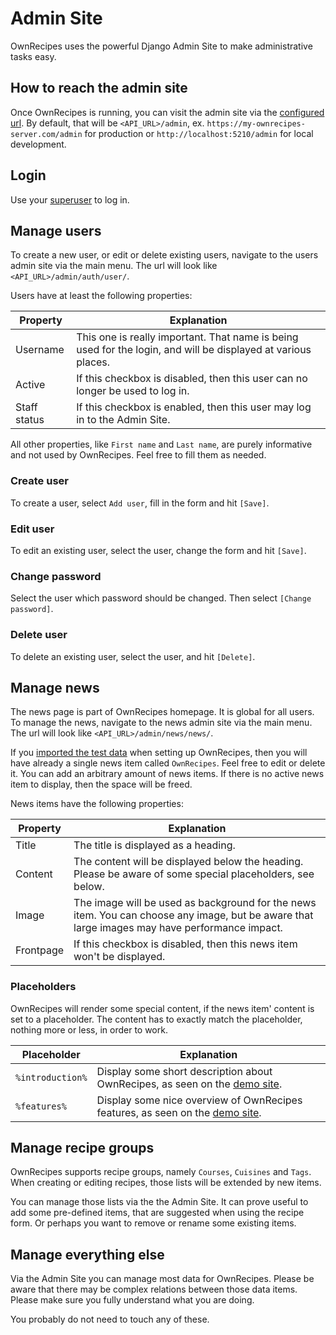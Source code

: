 # Admin Site

OwnRecipes uses the powerful Django Admin Site to make administrative tasks easy.

## How to reach the admin site

Once OwnRecipes is running, you can visit the admin site via the [configured url](Setting_up_env_file.md#adminurl).
By default, that will be `<API_URL>/admin`, ex. `https://my-ownrecipes-server.com/admin` for production or
`http://localhost:5210/admin` for local development.

## Login

Use your [superuser](Running_the_App.md#first-time-setup) to log in.

## Manage users

To create a new user, or edit or delete existing users, navigate to the users admin site via the main menu.
The url will look like `<API_URL>/admin/auth/user/`.

Users have at least the following properties:

| Property     | Explanation |
| ------------ | ----------- |
| Username     | This one is really important. That name is being used for the login, and will be displayed at various places. |
| Active       | If this checkbox is disabled, then this user can no longer be used to log in. |
| Staff status | If this checkbox is enabled, then this user may log in to the Admin Site. |

All other properties, like `First name` and `Last name`, are purely informative and not used by OwnRecipes.
Feel free to fill them as needed.

### Create user

To create a user, select `Add user`, fill in the form and hit `[Save]`.

### Edit user

To edit an existing user, select the user, change the form and hit `[Save]`.

### Change password

Select the user which password should be changed. Then select `[Change password]`.

### Delete user

To delete an existing user, select the user, and hit `[Delete]`.

## Manage news

The news page is part of OwnRecipes homepage. It is global for all users.
To manage the news, navigate to the news admin site via the main menu.
The url will look like `<API_URL>/admin/news/news/`.

If you [imported the test data](Running_the_App.md#first-time-setup) when setting up OwnRecipes,
then you will have already a single news item called `OwnRecipes`. Feel free to edit or delete it.
You can add an arbitrary amount of news items. If there is no active news item to display, then the space will be freed.

News items have the following properties:

| Property  | Explanation |
| --------- | ----------- |
| Title     | The title is displayed as a heading. |
| Content   | The content will be displayed below the heading. Please be aware of some special placeholders, see below. |
| Image     | The image will be used as background for the news item. You can choose any image, but be aware that large images may have performance impact. |
| Frontpage | If this checkbox is disabled, then this news item won't be displayed. |

### Placeholders

OwnRecipes will render some special content, if the news item' content is set to a placeholder.
The content has to exactly match the placeholder, nothing more or less, in order to work.

| Placeholder      | Explanation |
| ---------------- | ----------- |
| `%introduction%` | Display some short description about OwnRecipes, as seen on the [demo site](https://ownrecipes.github.io/ownrecipes-web/). |
| `%features%`     | Display some nice overview of OwnRecipes features, as seen on the [demo site](https://ownrecipes.github.io/ownrecipes-web/). |

## Manage recipe groups

OwnRecipes supports recipe groups, namely `Courses`, `Cuisines` and `Tags`. When creating or editing recipes, those lists will be extended by new items.

You can manage those lists via the the Admin Site. It can prove useful to add some pre-defined items, that are suggested when using the recipe form.
Or perhaps you want to remove or rename some existing items.

## Manage everything else

Via the Admin Site you can manage most data for OwnRecipes.
Please be aware that there may be complex relations between those data items.
Please make sure you fully understand what you are doing.

You probably do not need to touch any of these.
